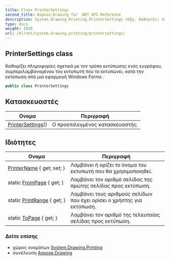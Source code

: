 ```yaml
---
title: Class PrinterSettings
second_title: Aspose.Drawing for .NET API Reference
description: System.Drawing.Printing.PrinterSettings τάξη. Καθορίζει πληροφορίες σχετικά με τον τρόπο εκτύπωσης ενός εγγράφου συμπεριλαμβανομένου του εκτυπωτή που το εκτυπώνει κατά την εκτύπωση από μια εφαρμογή Windows Forms .
type: docs
weight: 1020
url: /el/net/system.drawing.printing/printersettings/
---
```

## PrinterSettings class

Καθορίζει πληροφορίες σχετικά με τον τρόπο εκτύπωσης ενός εγγράφου, συμπεριλαμβανομένου του εκτυπωτή που το εκτυπώνει, κατά την εκτύπωση από μια εφαρμογή Windows Forms .

```csharp
public class PrinterSettings
```

## Κατασκευαστές

| Ονομα | Περιγραφή |
| --- | --- |
| [PrinterSettings](printersettings/)() | Ο προεπιλεγμένος κατασκευαστής. |

## Ιδιότητες

| Ονομα | Περιγραφή |
| --- | --- |
| [PrinterName](../../system.drawing.printing/printersettings/printername/) { get; set; } | Λαμβάνει ή ορίζει το όνομα του εκτυπωτή που θα χρησιμοποιηθεί. |
| static [FromPage](../../system.drawing.printing/printersettings/frompage/) { get; } | Λαμβάνει τον αριθμό σελίδας της πρώτης σελίδας προς εκτύπωση. |
| static [PrintRange](../../system.drawing.printing/printersettings/printrange/) { get; } | Λαμβάνει τους αριθμούς σελίδων που έχει ορίσει ο χρήστης για εκτύπωση. |
| static [ToPage](../../system.drawing.printing/printersettings/topage/) { get; } | Λαμβάνει τον αριθμό της τελευταίας σελίδας προς εκτύπωση. |

### Δείτε επίσης

* χώρος ονομάτων [System.Drawing.Printing](../../system.drawing.printing/)
* συνέλευση [Aspose.Drawing](../../)


